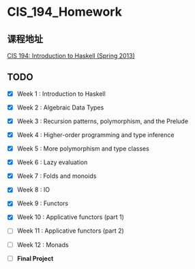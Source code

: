 # CIS_194_Homework

## 课程地址
[CIS 194: Introduction to Haskell (Spring 2013)](http://www.seas.upenn.edu/~cis194/spring13/)

## TODO
- [x] Week 1 : Introduction to Haskell 

- [x] Week 2 : Algebraic Data Types

- [x] Week 3 : Recursion patterns, polymorphism, and the Prelude

- [x] Week 4 : Higher-order programming and type inference

- [x] Week 5 : More polymorphism and type classes

- [x] Week 6 : Lazy evaluation

- [x] Week 7 : Folds and monoids

- [x] Week 8 : IO

- [x] Week 9 : Functors

- [x] Week 10 : Applicative functors (part 1)

- [ ] Week 11 : Applicative functors (part 2)

- [ ] Week 12 : Monads

- [ ] **Final Project**
